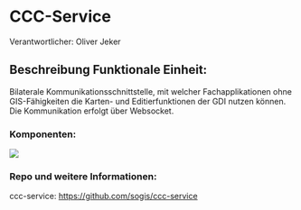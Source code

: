 # CCC-Service

Verantwortlicher: Oliver Jeker

## Beschreibung Funktionale Einheit:
Bilaterale Kommunikationsschnittstelle, mit welcher Fachapplikationen ohne GIS-Fähigkeiten die Karten- und Editierfunktionen der GDI nutzen können. Die Kommunikation erfolgt über Websocket.

### Komponenten:
![](https://github.com/sogis/components/raw/master/doc/dia/api_cccservice.png)

### Repo und weitere Informationen:
ccc-service: https://github.com/sogis/ccc-service
